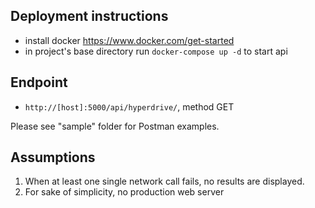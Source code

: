 ## Deployment instructions
* install docker https://www.docker.com/get-started
* in project's base directory run `docker-compose up -d` to start api

## Endpoint
* `http://[host]:5000/api/hyperdrive/`, method GET

Please see "sample" folder for Postman examples.

## Assumptions
1. When at least one single network call fails, no results are displayed.
2. For sake of simplicity, no production web server
